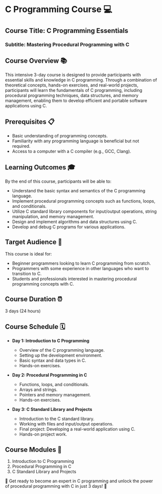 # C Programming Course 💻

## Course Title: C Programming Essentials
### Subtitle: Mastering Procedural Programming with C

## Course Overview 📚
This intensive 3-day course is designed to provide participants with essential skills and knowledge in C programming. Through a combination of theoretical concepts, hands-on exercises, and real-world projects, participants will learn the fundamentals of C programming, including procedural programming techniques, data structures, and memory management, enabling them to develop efficient and portable software applications using C.

## Prerequisites 📋
- Basic understanding of programming concepts.
- Familiarity with any programming language is beneficial but not required.
- Access to a computer with a C compiler (e.g., GCC, Clang).

## Learning Outcomes 🎓
By the end of this course, participants will be able to:
- Understand the basic syntax and semantics of the C programming language.
- Implement procedural programming concepts such as functions, loops, and conditionals.
- Utilize C standard library components for input/output operations, string manipulation, and memory management.
- Design and implement algorithms and data structures using C.
- Develop and debug C programs for various applications.

## Target Audience 🎯
This course is ideal for:
- Beginner programmers looking to learn C programming from scratch.
- Programmers with some experience in other languages who want to transition to C.
- Students and professionals interested in mastering procedural programming concepts with C.

## Course Duration ⏰
3 days (24 hours)

## Course Schedule 🗓️
- **Day 1: Introduction to C Programming**
  - Overview of the C programming language.
  - Setting up the development environment.
  - Basic syntax and data types in C.
  - Hands-on exercises.

- **Day 2: Procedural Programming in C**
  - Functions, loops, and conditionals.
  - Arrays and strings.
  - Pointers and memory management.
  - Hands-on exercises.

- **Day 3: C Standard Library and Projects**
  - Introduction to the C standard library.
  - Working with files and input/output operations.
  - Final project: Developing a real-world application using C.
  - Hands-on project work.

## Course Modules 📑
1. Introduction to C Programming
2. Procedural Programming in C
3. C Standard Library and Projects

🚀 Get ready to become an expert in C programming and unlock the power of procedural programming with C in just 3 days! 🚀
